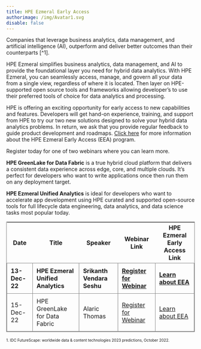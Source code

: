 ```yaml
---
title: HPE Ezmeral Early Access
authorimage: /img/Avatar1.svg
disable: false
---
```

Companies that leverage business analytics, data management, and artificial intelligence (AI), outperform and deliver better outcomes than their counterparts [^1]. 

HPE Ezmeral simplifies business analytics, data management, and AI to provide the foundational layer you need for hybrid data analytics. With HPE Ezmeral, you can seamlessly access, manage, and govern all your data from a single view, regardless of where it is located. Then layer on HPE-supported open source tools and frameworks allowing developer’s to use their preferred tools of choice for data analytics and processing.

HPE is offering an exciting opportunity for early access to new capabilities and features. Developers will get hand-on experience, training, and support from HPE to try our two new solutions designed to solve your hybrid data analytics problems. In return, we ask that you provide regular feedback to guide product development and roadmaps. [C﻿lick here](https://connect.hpe.com/HPEEzmeralEarlyAccess) for more information about the HPE Ezmeral Early Access (EEA) program.

Register today for one of two webinars where you can learn more.  

**HPE GreenLake for Data Fabric** is a true hybrid cloud platform that delivers a consistent data experience across edge, core, and multiple clouds. It’s perfect for developers who want to write applications once then run them on any deployment target.  

**HPE Ezmeral Unified Analytics** is ideal for developers who want to accelerate app development using HPE curated and supported open-source tools for full lifecycle data engineering, data analytics, and data science tasks most popular today.

<style>
table {
    display: block;
    width: max-content !important;
    max-width: 100%;
    overflow: auto;
     -webkit-box-shadow: none;
    -moz-box-shadow: none;
    box-shadow: none;
    border:1px solid grey;
}
td {
   -webkit-box-shadow: none;
    -moz-box-shadow: none;
    box-shadow: none;
    border:1px solid grey;
    text-align: left !important;
     font-weight: normal !important;
    padding: 10px !important;
}
thead tr:first-child td {
  -webkit-box-shadow: none;
  -moz-box-shadow: none;
  box-shadow: none;
  border:1px solid grey;
  text-align: center !important;
  padding: 20px !important;
  font-weight: bold !important;
}
</style>

| Date          | Title                             | Speaker                    | Webinar Link                                                                                            | HPE Ezmeral Early Access Link                                                                             |
| ------------- | --------------------------------- | -------------------------- | ------------------------------------------------------------------------------------------------------- | --------------------------------------------------------------------------------------------- |
| **13-Dec-22** | **HPE Ezmeral Unified Analytics** | **Srikanth Vendara Seshu** | **[Register for Webinar](https://hpe.zoom.us/webinar/register/7516631596092/WN_qEWHxuucTa-UilEnOqmByg)** | **[Learn about EEA](https://connect.hpe.com/HPEEzmeralEarlyAccessUnifiedAnalytics)** |
| 15-Dec-22     | HPE GreenLake for Data Fabric     | Alaric Thomas              | [Register for Webinar](https://hpe.zoom.us/webinar/register/1016631597484/WN_xLR2ynonSi6SojUswkVmRw)     | [Learn about EEA](https://connect.hpe.com/HPEGreenLakeEarlyAccessDataFabric)         |


<font size="1"> 1. IDC FutureScape: worldwide data & content technologies 2023 predictions, October 2022. </font>